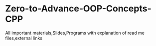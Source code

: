 # Zero-to-Advance-OOP-Concepts-CPP
All important materials,Slides,Programs with explanation of read me files,external links
